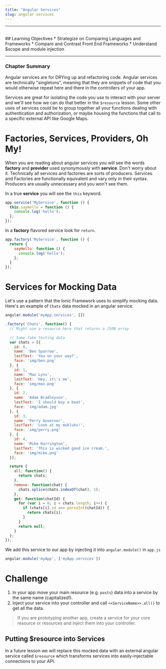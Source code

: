 ```yaml
---
title: "Angular Services"
slug: angular-services
---
```


<hr><br>
## Learning Objectives
  * Strategize on Comparing Languages and Frameworks
  * Compare and Contrast Front End Frameworks
  * Understand $scope and module injection

<hr>

### Chapter Summary

Angular services are for DRYing up and refactoring code. Angular services are technically "singletons", meaning that they are snippets of code that you would otherwise repeat here and there in the controllers of your app.

Services are great for isolating the code you use to interact with your server and we'll see how we can do that better in the `$resource` lesson. Some other uses of services could be to group together all your functions dealing with authentication and authorization, or maybe housing the functions that call to a specific external API like Google Maps.


# Factories, Services, Providers, Oh My!

When you are reading about angular services you will see the words **factory** and **provider** used synonymously with **service**. Don't worry about it. Technically all services and factories are sorts of producers. Services and Factories are functionally equivalent and vary only in their syntax. Producers are usually unnecessary and you won't see them.

In a true **service** you will see the `this` keyword.

```js
app.service('MyService', function () {
  this.sayHello = function () {
    console.log('hello');
  };
});
```

In a **factory** flavored service look for `return`.

```js
app.factory('MyService', function () {
  return {
    sayHello: function () {
      console.log('hello');
    };
  }
});
```

# Services for Mocking Data

Let's use a pattern that the Ionic Framework uses to simplify mocking data. Here's an example of `Chats` data mocked in an angular service.

```js
angular.module('myApp.services', [])

.factory('Chats', function() {
  // Might use a resource here that returns a JSON array

  // Some fake testing data
  var chats = [{
    id: 0,
    name: 'Ben Sparrow',
    lastText: 'You on your way?',
    face: 'img/ben.png'
  }, {
    id: 1,
    name: 'Max Lynx',
    lastText: 'Hey, it\'s me',
    face: 'img/max.png'
  }, {
    id: 2,
    name: 'Adam Bradleyson',
    lastText: 'I should buy a boat',
    face: 'img/adam.jpg'
  }, {
    id: 3,
    name: 'Perry Governor',
    lastText: 'Look at my mukluks!',
    face: 'img/perry.png'
  }, {
    id: 4,
    name: 'Mike Harrington',
    lastText: 'This is wicked good ice cream.',
    face: 'img/mike.png'
  }];

  return {
    all: function() {
      return chats;
    },
    remove: function(chat) {
      chats.splice(chats.indexOf(chat), 1);
    },
    get: function(chatId) {
      for (var i = 0; i < chats.length; i++) {
        if (chats[i].id === parseInt(chatId)) {
          return chats[i];
        }
      }
      return null;
    }
  };
});

```

We add this service to our app by injecting it into `angular.module()` in `app.js`

```js
angular.module('myApp', ['myApp.services'])
```

# Challenge
1. In your app move your main resource (e.g. `posts`) data into a service by the same name (capitalized!).
2. Inject your service into your controller and call `<<ServiceName>>.all()` to get all the data.

> If you are prototyping another app, create a service for your core resource or resources and inject them into your controller.

## Putting $resource into Services

In a future lesson we will replace this mocked data with an external angular service called `$resource` which transforms services into easily-injectable connections to your API.
